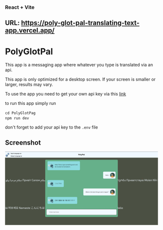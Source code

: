 ### React + Vite

## URL: https://poly-glot-pal-translating-text-app.vercel.app/

# PolyGlotPal

This app is a messaging app where whatever you type is translated via an api.

This app is only optimized for a desktop screen. If your screen is smaller or larger, results may vary.

To use the app you need to get your own api key via this [link](https://rapidapi.com/translated/api/mymemory-translation-memory)

to run this app simply run

`cd PolyGlotPag`\
`npm run dev`

don't forget to add your api key to the `.env` file 

## Screenshot
![screenshot](./PolyGlotPal/src/assets/poly-glot-pal-screenshot.png)
